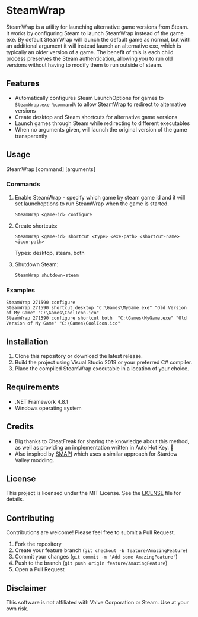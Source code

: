 # SteamWrap

SteamWrap is a utility for launching alternative game versions from Steam. It works by configuring Steam to launch SteamWrap instead of the game exe. By default SteamWrap will launch the default game as normal, but with an additional argument it will instead launch an alternative exe, which is typically an older version of a game. The benefit of this is each child process preserves the Steam authentication, allowing you to run old versions without having to modify them to run outside of steam.

## Features

- Automatically configures Steam LaunchOptions for games to ```SteamWrap.exe %command%``` to allow SteamWrap to redirect to alternative versions 
- Create desktop and Steam shortcuts for alternative game versions
- Launch games through Steam while redirecting to different executables
- When no arguments given, will launch the original version of the game transparently

## Usage
SteamWrap <game-id> [command] [arguments]

### Commands
1. Enable SteamWrap - specify which game by steam game id and it will set launchoptions to run SteamWrap when the game is started.
   ```
   SteamWrap <game-id> configure
3. Create shortcuts:
   ```
   SteamWrap <game-id> shortcut <type> <exe-path> <shortcut-name> <icon-path>
   ```
   Types: desktop, steam, both

4. Shutdown Steam:
   ```
   SteamWrap shutdown-steam
   ```

### Examples
```
SteamWrap 271590 configure
SteamWrap 271590 shortcut desktop "C:\Games\MyGame.exe" "Old Version of My Game" "C:\Games\CoolIcon.ico"
SteamWrap 271590 configure shortcut both  "C:\Games\MyGame.exe" "Old Version of My Game" "C:\Games\CoolIcon.ico"
```

## Installation
1. Clone this repository or download the latest release.
2. Build the project using Visual Studio 2019 or your preferred C# compiler.
3. Place the compiled SteamWrap executable in a location of your choice.

## Requirements
- .NET Framework 4.8.1
- Windows operating system

## Credits
- Big thanks to CheatFreak for sharing the knowledge about this method, as well as providing an implementation written in Auto Hot Key. 🙏
- Also inspired by [SMAPI](https://smapi.io/) which uses a similar approach for Stardew Valley modding.

## License
This project is licensed under the MIT License. See the [LICENSE](LICENSE) file for details.

## Contributing
Contributions are welcome! Please feel free to submit a Pull Request.

1. Fork the repository
2. Create your feature branch (`git checkout -b feature/AmazingFeature`)
3. Commit your changes (`git commit -m 'Add some AmazingFeature'`)
4. Push to the branch (`git push origin feature/AmazingFeature`)
5. Open a Pull Request

## Disclaimer

This software is not affiliated with Valve Corporation or Steam. Use at your own risk.
